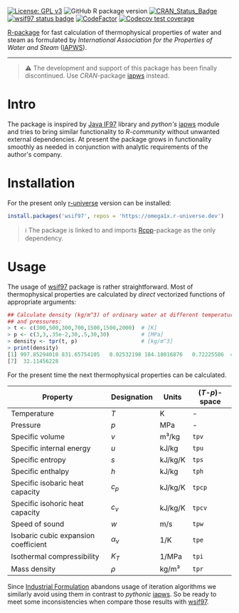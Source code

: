 [![License: GPL v3](https://img.shields.io/badge/License-GPLv3-blue.svg)](https://www.gnu.org/licenses/gpl-3.0) ![GitHub R package version](https://img.shields.io/github/r-package/v/omega1x/wsif97) [![CRAN_Status_Badge](https://www.r-pkg.org/badges/version/wsif97)](https://cran.r-project.org/package=wsif97) [![wsif97 status badge](https://omega1x.r-universe.dev/badges/wsif97)](https://omega1x.r-universe.dev) [![CodeFactor](https://www.codefactor.io/repository/github/omega1x/wsif97/badge)](https://www.codefactor.io/repository/github/omega1x/wsif97) [![Codecov test coverage](https://codecov.io/gh/omega1x/wsif97/branch/master/graph/badge.svg)](https://codecov.io/gh/omega1x/wsif97?branch=master)

[R-package](https://cran.r-project.org/package=wsif97) for fast calculation of thermophysical properties of water and steam as formulated by *International Association for the Properties of Water and Steam* ([IAPWS](http://iapws.org)).

------------------------------------------------------------------------
> &#9888; The development and support of this package has been finally discontinued. Use *CRAN*-package [iapws](https://cran.r-project.org/web/packages/iapws/index.html) instead.

# Intro

The package is inspired by [Java IF97](https://www.if97.software/) library and *python's* [iapws](https://iapws.readthedocs.io/en/latest/index.html) module and tries to bring similar functionality to *R-community* without unwanted external dependencies. At present the package grows in functionality smoothly as needed in conjunction with analytic requirements of the author's company.

# Installation

For the present only [r-universe](https://omega1x.r-universe.dev/) version can be installed:

```r
install.packages('wsif97', repos = 'https://omega1x.r-universe.dev')
```
> &#8505; The package is linked to and imports [Rcpp](https://cran.r-project.org/package=Rcpp)-package as the only dependency.

# Usage

The usage of [wsif97](https://github.com/omega1x/wsif97) package is rather straightforward. Most of thermophysical properties are calculated by *direct* vectorized functions of appropriate arguments:

``` r
## Calculate density (kg/m^3) of ordinary water at different temperatures
## and pressures:
> t <- c(300,500,300,700,1500,1500,2000)  # [K]
> p <- c(3,3,.35e-2,30,.5,30,30)          # [MPa]
> density <- tpr(t, p)                    # [kg/m^3]
> print(density)
[1] 997.85294010 831.65754105   0.02532198 184.18016876   0.72225586  43.33482271
[7]  32.11456228
```

For the present time the next thermophysical properties can be calculated.

| Property                           | Designation  | Units |(*T-p*)-space|
|------------------------------------|--------------|-------|-------------|
|Temperature                         |*T*           |K      | -           | 
|Pressure                            |*p*           |MPa    | -           |
|Specific volume                     |*v*           |m³/kg  |`tpv`        |
|Specific internal energy            |*u*           |kJ/kg  |`tpu`        |
|Specific entropy                    |*s*           |kJ/kg/K|`tps`        |
|Specific enthalpy                   |*h*           |kJ/kg  |`tph`        |
|Specific isobaric heat capacity     |*c<sub>p*     |kJ/kg/K|`tpcp`       |
|Specific isohoric heat capacity     |*c<sub>v*     |kJ/kg/K|`tpcv`       |
|Speed of sound                      |*w*           |m/s    |`tpw`        |
|Isobaric cubic expansion coefficient|*&#945;<sub>v*|1/K    |`tpe`        |
|Isothermal compressibility          |*K<sub>T*     |1/MPa  |`tpi`        |
|Mass density                        |*&#961;*      |kg/m³  |`tpr`        |

Since [Industrial Formulation](http://iapws.org/relguide/IF97-Rev.html) abandons usage of iteration algorithms we similarly avoid using them in contrast to *pythonic* [iapws](https://iapws.readthedocs.io/en/latest/index.html). So be ready to meet some inconsistencies when compare those results with [wsif97](https://github.com/omega1x/wsif97).
